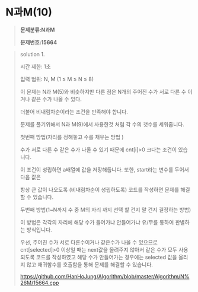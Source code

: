 # N과M(10)

> **문제분류:N과M**
>
> **문제번호:15664**

> solution 1.
>
> 시간 제한: 1초
>
> 입력 범위:  N, M (1 ≤ M ≤ N ≤ 8)
>
>
>
> 이 문제는 N과 M(5)와 비슷하지만 다른 점은 N개의 주어진 수가 서로 다른 수 이거나 같은 수가 나올 수 있다.
>
> 더불어 비내림차순이라는 조건을 만족해야 합니다.
>
> 문제를 풀기위해서 N과 M(9)에서 사용한것 처럼 각 수의 갯수를 세워줍니다.
>
>
>
> 첫번째 방법(자리를 정해놓고 수를 채우는 방법 )
>
> 수가 서로 다른 수 같은 수가 나올 수 있기 때문에 cnt[i]>0 크다는 조건이 있습니다.
>
> 이 조건이 성립하면 a배열에 값을 저장해둡니다. 또한, start라는 변수를 두어서 다음 값은
>
> 항상 큰 값이 나오도록 (비내림차순이 성립하도록) 코드를 작성하면 문제를 해결할 수 있습니다.
>
>
>
> 두번째 방법(1~N까지 수 중 M의 자리 까지 선택 할 건지 말 건지 결정하는 방법)
>
> 이 방법은 각각의 자리에 해당 수가 들어가냐 안들어가냐 유/무를 통하여 판별하는 방식입니다.
>
> 우선, 주어진 수가 서로 다른수이거나 같은수가 나올 수 있으므로 cnt[selected]>0 이상일 때는 next값을 올려주지 않아서 같은 수가 모두 사용되도록 코드를 작성하였고 해당 수가 안들어가는 경우에는 selected 값을 올리지 않고 재귀함수를 호출함을 통해 문제를 해결할 수 있습니다.
>
> https://github.com/HanHoJung/Algorithm/blob/master/Algorithm/N%26M/15664.cpp
>


